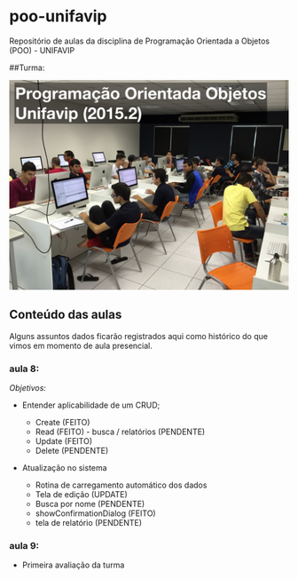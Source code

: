 # poo-unifavip
Repositório de aulas da disciplina de Programação Orientada a Objetos (POO) - UNIFAVIP

##Turma:

<img src="turma.jpg" width="800">

## Conteúdo das aulas

Alguns assuntos dados ficarão registrados aqui como histórico do que vimos em momento de aula presencial.

### aula 8:

*Objetivos:*

- Entender aplicabilidade de um CRUD;
  - Create (FEITO)
  - Read (FEITO) - busca / relatórios (PENDENTE)
  - Update (FEITO)
  - Delete (PENDENTE)

- Atualização no sistema
  - Rotina de carregamento automático dos dados
  - Tela de edição (UPDATE)
  - Busca por nome (PENDENTE)
  - showConfirmationDialog (FEITO)
  - tela de relatório (PENDENTE)

### aula 9:

- Primeira avaliação da turma
